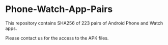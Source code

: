 # Phone-Watch-App-Pairs

This repository contains SHA256 of 223 pairs of Android Phone and Watch apps.

Please contact us for the access to the APK files.
